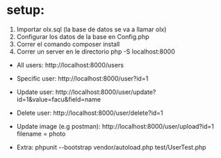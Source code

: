 
# setup:
1) Importar olx.sql (la base de datos se va a llamar olx)
2) Configurar los datos de la base en Config.php
3) Correr el comando composer install
4) Correr un server en le directorio  php -S localhost:8000


- All users: http://localhost:8000/users
- Specific user: http://localhost:8000/user?id=1
- Update user: http://localhost:8000/user/update?id=1&value=facu&field=name
- Delete user: http://localhost:8000/user/delete?id=1
- Update image (e.g postman): http://localhost:8000/user/upload?id=1  filename = photo

- Extra: phpunit --bootstrap vendor/autoload.php test/UserTest.php


